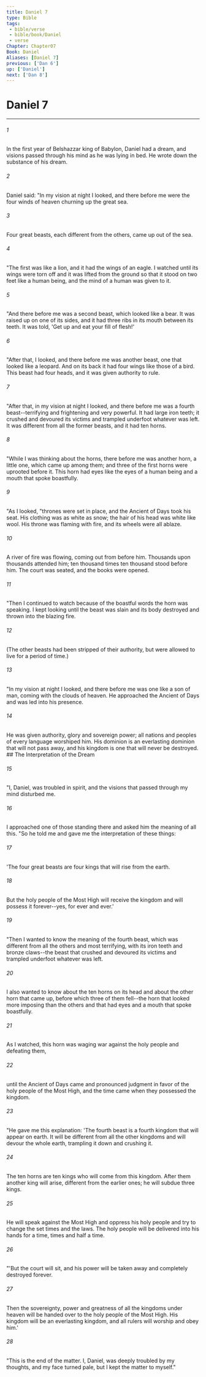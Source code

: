 ```yaml
---
title: Daniel 7
type: Bible
tags:
 - bible/verse
 - bible/book/Daniel
 - verse
Chapter: Chapter07
Book: Daniel
Aliases: [Daniel 7]
previous: ['Dan 6']
up: ['Daniel']
next: ['Dan 8']
---
```

# Daniel 7

***


###### 1 
In the first year of Belshazzar king of Babylon, Daniel had a dream, and visions passed through his mind as he was lying in bed. He wrote down the substance of his dream. 

###### 2 
Daniel said: "In my vision at night I looked, and there before me were the four winds of heaven churning up the great sea. 

###### 3 
Four great beasts, each different from the others, came up out of the sea. 

###### 4 
"The first was like a lion, and it had the wings of an eagle. I watched until its wings were torn off and it was lifted from the ground so that it stood on two feet like a human being, and the mind of a human was given to it. 

###### 5 
"And there before me was a second beast, which looked like a bear. It was raised up on one of its sides, and it had three ribs in its mouth between its teeth. It was told, 'Get up and eat your fill of flesh!' 

###### 6 
"After that, I looked, and there before me was another beast, one that looked like a leopard. And on its back it had four wings like those of a bird. This beast had four heads, and it was given authority to rule. 

###### 7 
"After that, in my vision at night I looked, and there before me was a fourth beast--terrifying and frightening and very powerful. It had large iron teeth; it crushed and devoured its victims and trampled underfoot whatever was left. It was different from all the former beasts, and it had ten horns. 

###### 8 
"While I was thinking about the horns, there before me was another horn, a little one, which came up among them; and three of the first horns were uprooted before it. This horn had eyes like the eyes of a human being and a mouth that spoke boastfully. 

###### 9 
"As I looked, "thrones were set in place, and the Ancient of Days took his seat. His clothing was as white as snow; the hair of his head was white like wool. His throne was flaming with fire, and its wheels were all ablaze. 

###### 10 
A river of fire was flowing, coming out from before him. Thousands upon thousands attended him; ten thousand times ten thousand stood before him. The court was seated, and the books were opened. 

###### 11 
"Then I continued to watch because of the boastful words the horn was speaking. I kept looking until the beast was slain and its body destroyed and thrown into the blazing fire. 

###### 12 
(The other beasts had been stripped of their authority, but were allowed to live for a period of time.) 

###### 13 
"In my vision at night I looked, and there before me was one like a son of man, coming with the clouds of heaven. He approached the Ancient of Days and was led into his presence. 

###### 14 
He was given authority, glory and sovereign power; all nations and peoples of every language worshiped him. His dominion is an everlasting dominion that will not pass away, and his kingdom is one that will never be destroyed. ## The Interpretation of the Dream 

###### 15 
"I, Daniel, was troubled in spirit, and the visions that passed through my mind disturbed me. 

###### 16 
I approached one of those standing there and asked him the meaning of all this. "So he told me and gave me the interpretation of these things: 

###### 17 
'The four great beasts are four kings that will rise from the earth. 

###### 18 
But the holy people of the Most High will receive the kingdom and will possess it forever--yes, for ever and ever.' 

###### 19 
"Then I wanted to know the meaning of the fourth beast, which was different from all the others and most terrifying, with its iron teeth and bronze claws--the beast that crushed and devoured its victims and trampled underfoot whatever was left. 

###### 20 
I also wanted to know about the ten horns on its head and about the other horn that came up, before which three of them fell--the horn that looked more imposing than the others and that had eyes and a mouth that spoke boastfully. 

###### 21 
As I watched, this horn was waging war against the holy people and defeating them, 

###### 22 
until the Ancient of Days came and pronounced judgment in favor of the holy people of the Most High, and the time came when they possessed the kingdom. 

###### 23 
"He gave me this explanation: 'The fourth beast is a fourth kingdom that will appear on earth. It will be different from all the other kingdoms and will devour the whole earth, trampling it down and crushing it. 

###### 24 
The ten horns are ten kings who will come from this kingdom. After them another king will arise, different from the earlier ones; he will subdue three kings. 

###### 25 
He will speak against the Most High and oppress his holy people and try to change the set times and the laws. The holy people will be delivered into his hands for a time, times and half a time. 

###### 26 
"'But the court will sit, and his power will be taken away and completely destroyed forever. 

###### 27 
Then the sovereignty, power and greatness of all the kingdoms under heaven will be handed over to the holy people of the Most High. His kingdom will be an everlasting kingdom, and all rulers will worship and obey him.' 

###### 28 
"This is the end of the matter. I, Daniel, was deeply troubled by my thoughts, and my face turned pale, but I kept the matter to myself." 
